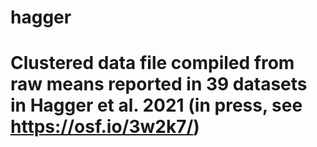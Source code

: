 # hagger

# Clustered data file compiled from raw means reported in 39 datasets in Hagger et al. 2021 (in press, see https://osf.io/3w2k7/)
